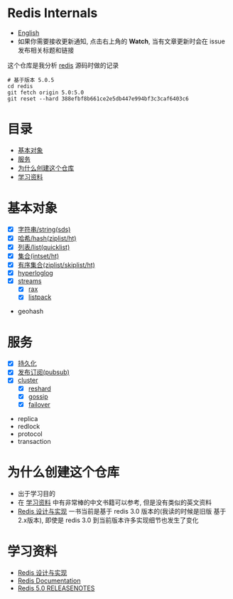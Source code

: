 # Redis Internals

* [English](https://github.com/zpoint/Redis-Internals/blob/5.0/README.md)
* 如果你需要接收更新通知, 点击右上角的 **Watch**, 当有文章更新时会在 issue 发布相关标题和链接

这个仓库是我分析 [redis](https://github.com/antirez/redis) 源码时做的记录

    # 基于版本 5.0.5
    cd redis
    git fetch origin 5.0:5.0
    git reset --hard 388efbf8b661ce2e5db447e994bf3c3caf6403c6

# 目录

* [基本对象](#基本对象)
* [服务](#服务)
* [为什么创建这个仓库](#为什么创建这个仓库)
* [学习资料](#学习资料)

# 基本对象
 - [x] [字符串/string(sds)](https://github.com/zpoint/Redis-Internals/blob/5.0/Object/sds/sds_cn.md)
 - [x] [哈希/hash(ziplist/ht)](https://github.com/zpoint/Redis-Internals/blob/5.0/Object/hash/hash_cn.md)
 - [x] [列表/list(quicklist)](https://github.com/zpoint/Redis-Internals/blob/5.0/Object/list/list_cn.md)
 - [x] [集合(intset/ht)](https://github.com/zpoint/Redis-Internals/blob/5.0/Object/set/set_cn.md)
 - [x] [有序集合(ziplist/skiplist/ht)](https://github.com/zpoint/Redis-Internals/blob/5.0/Object/zset/zset_cn.md)
 - [x] [hyperloglog](https://github.com/zpoint/Redis-Internals/blob/5.0/Object/hyperloglog/hyperloglog_cn.md)
 - [x] [streams](https://github.com/zpoint/Redis-Internals/blob/5.0/Object/streams/streams_cn.md)
 	- [x] [rax](https://github.com/zpoint/Redis-Internals/blob/5.0/Object/rax/rax_cn.md)
 	- [x] [listpack](https://github.com/zpoint/Redis-Internals/blob/5.0/Object/listpack/listpack_cn.md)

- geohash

# 服务
- [x] [持久化](https://github.com/zpoint/Redis-Internals/blob/5.0/Server/persistence/persistence_cn.md)
- [x] [发布订阅(pubsub)](https://github.com/zpoint/Redis-Internals/blob/5.0/Server/pubsub/pubsub_cn.md)
- [x] [cluster](https://github.com/zpoint/Redis-Internals/blob/5.0/Server/cluster/cluster_cn.md)
	- [x] [reshard](https://github.com/zpoint/Redis-Internals/blob/5.0/Server/cluster/cluster_cn.md#reshard)
	- [x] [gossip](https://github.com/zpoint/Redis-Internals/blob/5.0/Server/cluster/gossip/gossip_cn.md)
	- [x] [failover](https://github.com/zpoint/Redis-Internals/blob/5.0/Server/cluster/failover/failover_cn.md)
- replica
- redlock
- protocol
- transaction

# 为什么创建这个仓库

* 出于学习目的
* 在 [学习资料](#学习资料) 中有非常棒的中文书籍可以参考, 但是没有类似的英文资料
* [Redis 设计与实现](http://redisbook.com/) 一书当前是基于 redis 3.0 版本的(我读的时候是旧版 基于2.x版本), 即使是 redis 3.0 到当前版本许多实现细节也发生了变化

# 学习资料
* [Redis 设计与实现](http://redisbook.com/)
* [Redis Documentation](https://redis.io/documentation)
* [Redis 5.0 RELEASENOTES](https://raw.githubusercontent.com/antirez/redis/5.0/00-RELEASENOTES)
